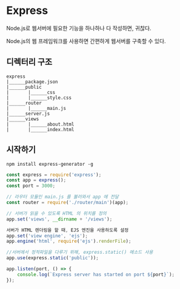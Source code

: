 # Express

Node.js로 웹서버에 필요한 기능을 하나하나 다 작성하면, 귀찮다.

Node.js의 웹 프레임워크를 사용하면 간편하게 웹서버를 구축할 수 있다.

## 디렉터리 구조

```
express
|______package.json
|______public
|       |______css
|       |______style.css
|______router
|       |______main.js
|______server.js
|______views
|       |______about.html
|       |______index.html
```

## 시작하기

```
npm install express-generator -g
```

```javascript
const express = require('express');
const app = express();
const port = 3000;

// 라우터 모듈인 main.js 를 불러와서 app 에 전달
const router = require('./router/main')(app);

// 서버가 읽을 수 있도록 HTML 의 위치를 정의
app.set('views', __dirname + '/views');

서버가 HTML 렌더링을 할 때, EJS 엔진을 사용하도록 설정
app.set('view engine', 'ejs');
app.engine('html', require('ejs').renderFile);

//서버에서 정적파일을 다루기 위해, express.static() 메소드 사용
app.use(express.static('public'));

app.listen(port, () => {
	console.log(`Express server has started on port ${port}`);
});

```


### 